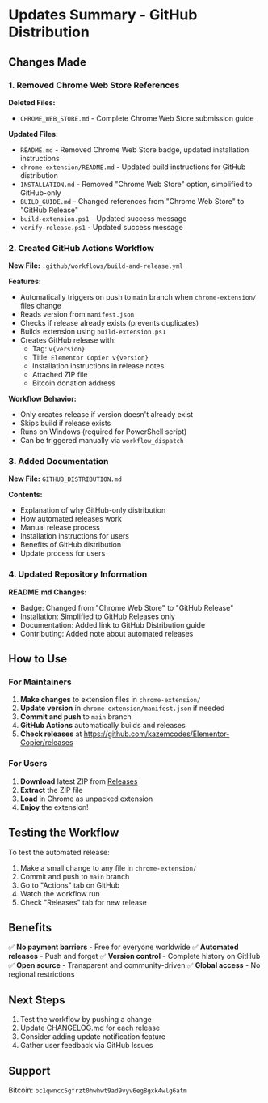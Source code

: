 # Updates Summary - GitHub Distribution

## Changes Made

### 1. Removed Chrome Web Store References

**Deleted Files:**
- `CHROME_WEB_STORE.md` - Complete Chrome Web Store submission guide

**Updated Files:**
- `README.md` - Removed Chrome Web Store badge, updated installation instructions
- `chrome-extension/README.md` - Updated build instructions for GitHub distribution
- `INSTALLATION.md` - Removed "Chrome Web Store" option, simplified to GitHub-only
- `BUILD_GUIDE.md` - Changed references from "Chrome Web Store" to "GitHub Release"
- `build-extension.ps1` - Updated success message
- `verify-release.ps1` - Updated success message

### 2. Created GitHub Actions Workflow

**New File:** `.github/workflows/build-and-release.yml`

**Features:**
- Automatically triggers on push to `main` branch when `chrome-extension/` files change
- Reads version from `manifest.json`
- Checks if release already exists (prevents duplicates)
- Builds extension using `build-extension.ps1`
- Creates GitHub release with:
  - Tag: `v{version}`
  - Title: `Elementor Copier v{version}`
  - Installation instructions in release notes
  - Attached ZIP file
  - Bitcoin donation address

**Workflow Behavior:**
- Only creates release if version doesn't already exist
- Skips build if release exists
- Runs on Windows (required for PowerShell script)
- Can be triggered manually via `workflow_dispatch`

### 3. Added Documentation

**New File:** `GITHUB_DISTRIBUTION.md`

**Contents:**
- Explanation of why GitHub-only distribution
- How automated releases work
- Manual release process
- Installation instructions for users
- Benefits of GitHub distribution
- Update process for users

### 4. Updated Repository Information

**README.md Changes:**
- Badge: Changed from "Chrome Web Store" to "GitHub Release"
- Installation: Simplified to GitHub Releases only
- Documentation: Added link to GitHub Distribution guide
- Contributing: Added note about automated releases

## How to Use

### For Maintainers

1. **Make changes** to extension files in `chrome-extension/`
2. **Update version** in `chrome-extension/manifest.json` if needed
3. **Commit and push** to `main` branch
4. **GitHub Actions** automatically builds and releases
5. **Check releases** at https://github.com/kazemcodes/Elementor-Copier/releases

### For Users

1. **Download** latest ZIP from [Releases](https://github.com/kazemcodes/Elementor-Copier/releases)
2. **Extract** the ZIP file
3. **Load** in Chrome as unpacked extension
4. **Enjoy** the extension!

## Testing the Workflow

To test the automated release:

1. Make a small change to any file in `chrome-extension/`
2. Commit and push to `main` branch
3. Go to "Actions" tab on GitHub
4. Watch the workflow run
5. Check "Releases" tab for new release

## Benefits

✅ **No payment barriers** - Free for everyone worldwide
✅ **Automated releases** - Push and forget
✅ **Version control** - Complete history on GitHub
✅ **Open source** - Transparent and community-driven
✅ **Global access** - No regional restrictions

## Next Steps

1. Test the workflow by pushing a change
2. Update CHANGELOG.md for each release
3. Consider adding update notification feature
4. Gather user feedback via GitHub Issues

## Support

Bitcoin: `bc1qwncc5gfrzt0hwhwt9ad9vyv6eg8gxk4wlg6atm`
